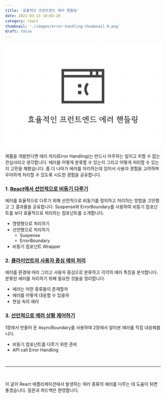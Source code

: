 ```yaml
---
title: '효율적인 프런트엔드 에러 핸들링'
date: 2021-03-13 18:03:28
category: react
thumbnail: './images/error-handling-thumbnail-0.png'
draft: false
---
```


![thumbnail](./images/error-handling-thumbnail-0.png)

제품을 개발한다면 에러 처리(Error Handling)는 반드시 마주하는 일이고 피할 수 없는 관심사라고 생각합니다. 에러를 어떻게 분류할 수 있는지 그리고 어떻게 처리할 수 있는지 고민을 해봤습니다. 좀 더 나아가 에러를 처리하는데 있어서 사용자 경험을 고려하며 우아하게 처리할 수 있도록 시도한 경험을 공유합니다.

### 1. [React에서 선언적으로 비동기 다루기](https://jbee.io/articles/react/error-declarative-handling-1/)

에러를 효율적으로 다루기 위해 선언적으로 비동기를 정의하고 처리하는 방법을 고민했고 그 결과물을 공유합니다. Suspense와 ErrorBoundary를 사용하여 비동기 컴포넌트를 보다 효율적으로 처리하는 컴포넌트를 소개합니다.

- 명령형으로 처리하기
- 선언형으로 처리하기
  - Suspense
  - ErrorBoundary
- 비동기 컴포넌트 Wrapper

### 2. [클라이언트의 사용자 중심 예외 처리](https://jbee.io/articles/react/error-declarative-handling-2/)

에러를 환경에 따라 그리고 사용자 중심으로 분류하고 각각의 에러 특징을 분석합니다. 분류된 에러를 처리하기 위해 필요한 것들을 정리합니다.

- 에러는 어떤 종류들이 존재할까
- 에러를 어떻게 대응할 수 있을까
- 현실 속의 에러

### 3. [선언적으로 에러 상황 제어하기](https://jbee.io/articles/react/error-declarative-handling-3/)

1장에서 만들어 둔 AsyncBoundary를 사용하여 2장에서 알아본 에러를 직접 대응해봅니다.

- 비동기 컴포넌트를 다루기 위한 준비
- API call Error Handling

<br />

---

<br />

이 글이 React 애플리케이션에서 발생하는 여러 종류의 에러를 다루는 데 도움이 되면 좋겠습니다. 질문과 피드백은 환영합니다.

